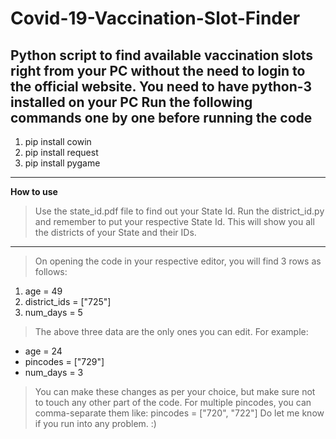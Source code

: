 # Covid-19-Vaccination-Slot-Finder

Python script to find available vaccination slots right from your PC without the need to login to the official website.
You need to have python-3 installed  on your PC
Run the following commands  one by one before running the code
--------------------------------------------------------------

1. pip install cowin
2. pip install request
3. pip install pygame
------------------

**How to use**
>Use the state_id.pdf file to find out your State Id.
>Run the district_id.py and remember to put your respective State Id. This will show you all the districts of your State and their IDs.
--------------------------------------------------------------------------------------------------------------------------------------- 

> On opening the code in your respective editor, you will find 3 rows as follows:

1. age = 49
2. district_ids = ["725"]
3. num_days = 5

> The above three data are the only ones you can edit. For example:

* age = 24
* pincodes = ["729"]
* num_days = 3

> You can make these changes as per your choice, but make sure not to touch any other part of the code.
> For multiple pincodes, you can comma-separate them like: pincodes = ["720", "722"]
> Do let me know if you run into any problem. :)
